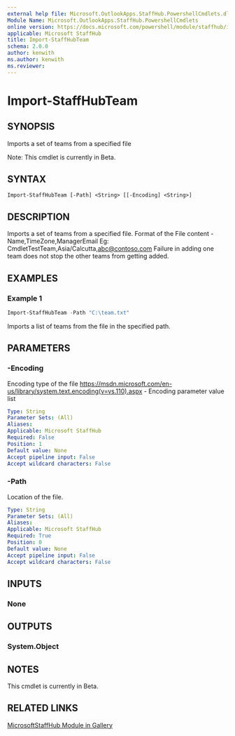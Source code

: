 ```yaml
---
external help file: Microsoft.OutlookApps.StaffHub.PowershellCmdlets.dll-Help.xml
Module Name: Microsoft.OutlookApps.StaffHub.PowershellCmdlets
online version: https://docs.microsoft.com/powershell/module/staffhub/import-staffhubteam
applicable: Microsoft StaffHub
title: Import-StaffHubTeam
schema: 2.0.0
author: kenwith
ms.author: kenwith
ms.reviewer:
---
```


# Import-StaffHubTeam

## SYNOPSIS
Imports a set of teams from a specified file

Note: This cmdlet is currently in Beta.

## SYNTAX

```
Import-StaffHubTeam [-Path] <String> [[-Encoding] <String>]
```

## DESCRIPTION

Imports a set of teams from a specified file.
Format of the File content - Name,TimeZone,ManagerEmail
Eg: CmdletTestTeam,Asia/Calcutta,abc@contoso.com
Failure in adding one team does not stop the other teams from getting added.

## EXAMPLES

### Example 1
```powershell
Import-StaffHubTeam -Path "C:\team.txt"
```

Imports a list of teams from the file in the specified path.

## PARAMETERS

### -Encoding
Encoding type of the file
https://msdn.microsoft.com/en-us/library/system.text.encoding(v=vs.110).aspx - Encoding parameter value list

```yaml
Type: String
Parameter Sets: (All)
Aliases:
Applicable: Microsoft StaffHub
Required: False
Position: 1
Default value: None
Accept pipeline input: False
Accept wildcard characters: False
```

### -Path
Location of the file.

```yaml
Type: String
Parameter Sets: (All)
Aliases:
Applicable: Microsoft StaffHub
Required: True
Position: 0
Default value: None
Accept pipeline input: False
Accept wildcard characters: False
```

## INPUTS

### None

## OUTPUTS

### System.Object

## NOTES

This cmdlet is currently in Beta.

## RELATED LINKS

[MicrosoftStaffHub Module in Gallery](https://www.powershellgallery.com/packages/MicrosoftStaffHub/1.0.0-alpha)
